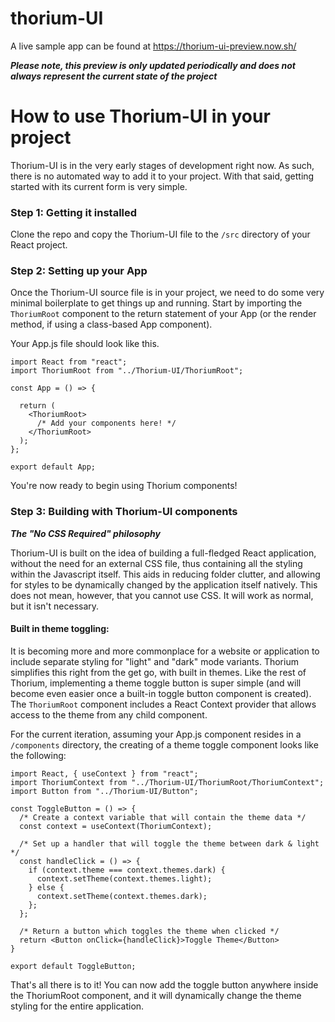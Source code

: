 # thorium-UI
A live sample app can be found at https://thorium-ui-preview.now.sh/

***Please note, this preview is only updated periodically and does not always represent the current state of the project***

# How to use Thorium-UI in your project
Thorium-UI is in the very early stages of development right now. As such, there is no automated way to add it to your project.
With that said, getting started with its current form is very simple.

### Step 1: Getting it installed
Clone the repo and copy the Thorium-UI file to the `/src` directory of your React project.

### Step 2: Setting up your App
Once the Thorium-UI source file is in your project, we need to do some very minimal boilerplate to get things up and running. Start by importing the `ThoriumRoot` component to the return statement of your App (or the render method, if using a class-based App component).

Your App.js file should look like this.

```
import React from "react";
import ThoriumRoot from "../Thorium-UI/ThoriumRoot";

const App = () => {

  return (
    <ThoriumRoot>
      /* Add your components here! */
    </ThoriumRoot>
  );
};

export default App;
```

You're now ready to begin using Thorium components!

### Step 3: Building with Thorium-UI components
***The "No CSS Required" philosophy***

Thorium-UI is built on the idea of building a full-fledged React application, without the need for an external CSS file, thus containing all the styling within the Javascript itself. This aids in reducing folder clutter, and allowing for styles to be dynamically changed by the application itself natively. This does not mean, however, that you cannot use CSS. It will work as normal, but it isn't necessary.

#### Built in theme toggling:
It is becoming more and more commonplace for a website or application to include separate styling for "light" and "dark" mode variants. Thorium simplifies this right from the get go, with built in themes. Like the rest of Thorium, implementing a theme toggle button is super simple (and will become even easier once a built-in toggle button component is created). The `ThoriumRoot` component includes a React Context provider that allows access to the theme from any child component.

For the current iteration, assuming your App.js component resides in a `/components` directory, the creating of a theme toggle component looks like the following:

```
import React, { useContext } from "react";
import ThoriumContext from "../Thorium-UI/ThoriumRoot/ThoriumContext";
import Button from "../Thorium-UI/Button";

const ToggleButton = () => {
  /* Create a context variable that will contain the theme data */
  const context = useContext(ThoriumContext);
  
  /* Set up a handler that will toggle the theme between dark & light */
  const handleClick = () => {
    if (context.theme === context.themes.dark) {
      context.setTheme(context.themes.light);
    } else {
      context.setTheme(context.themes.dark);
    };
  };
  
  /* Return a button which toggles the theme when clicked */
  return <Button onClick={handleClick}>Toggle Theme</Button>
}

export default ToggleButton;
```

That's all there is to it! You can now add the toggle button anywhere inside the ThoriumRoot component, and it will dynamically change the theme styling for the entire application.

